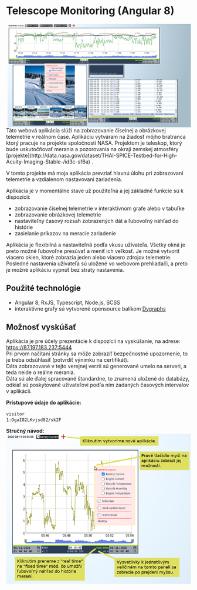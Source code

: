 # Telescope Monitoring (Angular 8)

<img align="right" src="/.doc/balonMonitoring.png" width="500">
Táto webová aplikácia slúži na zobrazovanie číselnej a obrázkovej telemetrie v reálnom čase.
Aplikáciu vytváram na žiadosť môjho bratranca ktorý pracuje na projekte spoločnosti NASA.
Projektom je teleskop, ktorý bude uskutočňovať merania a pozorovania na okraji zemskej atmosféry [projekte](http://data.nasa.gov/dataset/THAI-SPICE-Testbed-for-High-Acuity-Imaging-Stable-/id3c-sf6a)
.<br>

V tomto projekte má moja aplikácia prevziať hlavnú úlohu pri zobrazovaní telemetrie a vzdialenom nastavovaní zariadenia.

Aplikácia je v momentálne stave už použiteľná a jej základné funkcie sú k dispozícii:
* zobrazovanie číselnej telemetrie v interaktívnom grafe alebo v tabuľke
* zobrazovanie obrázkovej telemetrie
* nastaviteľný časový rozsah zobrazených dát a ľubovoľný náhľad do histórie
* zasielanie príkazov na meracie zariadenie

Aplikácia je flexibilná a nastaviteľná podľa vkusu užívateľa. Všetky okná je preto možné ľubovoľne presúvať a meniť ich veľkosť. 
Je možné vytvoriť viacero okien, ktoré zobrazia jeden alebo viacero zdrojov telemetrie. Posledné nastavenia užívateľa sú uložené 
vo webovom prehliadači, a preto je možné aplikáciu vypnúť bez straty nastavenia.

## Použité technológie
* Angular 8, RxJS, Typescript, Node.js, SCSS
* interaktívne grafy sú vytvorené opensource balíkom [Dygraphs](http://dygraphs.com/)

## Možnosť vyskúšať

Aplikácia je pre účely prezentácie k dispozícii na vyskúšanie, na adrese: https://87.197.183.237:5444 <br>
Pri prvom načítaní stránky sa môže zobraziť bezpečnostné upozornenie, to je treba odsúhlasiť (potvrdiť výnimku na certifikát). <br>
Dáta zobrazované v tejto verejnej verzii sú generované umelo na serveri, a teda neide o reálne merania. <br>
Dáta sú ale ďalej spracované štandardne, to znamená uložené do databázy, odkiaľ sú poskytované užívateľovi 
podľa ním zadaných časových intervalov v aplikácii. <br>

**Prístupové údaje do aplikácie:**<br>
```
visitor
1:OgaI82LKvjsd82/sk2F
```

**Stručný návod:**<br>
<img align="center" src="/.doc/navod.png" width="600">
